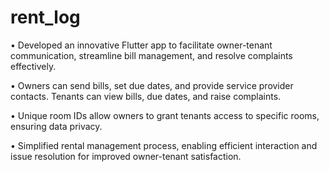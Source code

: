 # rent_log

• Developed an innovative Flutter app to facilitate owner-tenant communication, streamline bill management, and
resolve complaints effectively.

• Owners can send bills, set due dates, and provide service provider contacts. Tenants can view bills, due dates, and
raise complaints.

• Unique room IDs allow owners to grant tenants access to specific rooms, ensuring data privacy.

• Simplified rental management process, enabling efficient interaction and issue resolution for improved owner-tenant
satisfaction.


